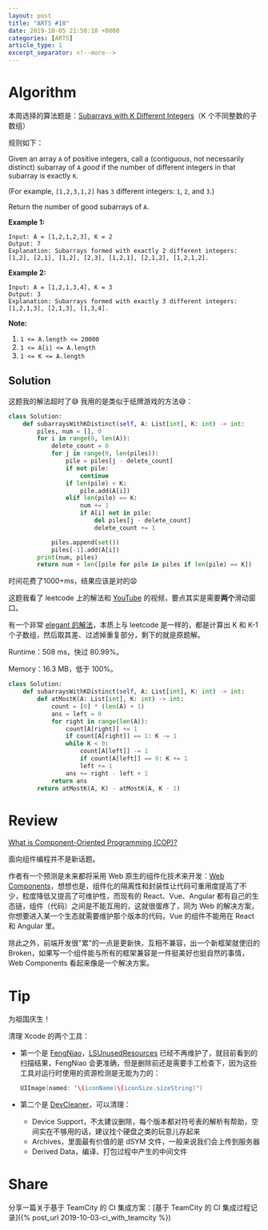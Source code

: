 ```yaml
---
layout: post
title: "ARTS #18"
date: 2019-10-05 21:50:10 +0800
categories: [ARTS]
article_type: 1
excerpt_separator: <!--more-->
---
```



# Algorithm

本周选择的算法题是：[Subarrays with K Different Integers](<https://leetcode.com/problems/subarrays-with-k-different-integers/>)（K 个不同整数的子数组）

<!--more-->

规则如下：

Given an array `A` of positive integers, call a (contiguous, not necessarily distinct) subarray of `A` *good* if the number of different integers in that subarray is exactly `K`.

(For example, `[1,2,3,1,2]` has `3` different integers: `1`, `2`, and `3`.)

Return the number of good subarrays of `A`.



**Example 1:**

```
Input: A = [1,2,1,2,3], K = 2
Output: 7
Explanation: Subarrays formed with exactly 2 different integers: [1,2], [2,1], [1,2], [2,3], [1,2,1], [2,1,2], [1,2,1,2].
```

**Example 2:**

```
Input: A = [1,2,1,3,4], K = 3
Output: 3
Explanation: Subarrays formed with exactly 3 different integers: [1,2,1,3], [2,1,3], [1,3,4].
```

 

**Note:**

1. `1 <= A.length <= 20000`
2. `1 <= A[i] <= A.length`
3. `1 <= K <= A.length`

## Solution

这题我的解法超时了:sweat_smile: 我用的是类似于纸牌游戏的方法:sweat_smile:：

```python
class Solution:
    def subarraysWithKDistinct(self, A: List[int], K: int) -> int:
        piles, num = [], 0
        for i in range(0, len(A)):
            delete_count = 0
            for j in range(0, len(piles)):
                pile = piles[j - delete_count]
                if not pile:
                    continue
                if len(pile) < K:
                    pile.add(A[i])
                elif len(pile) == K:
                    num += 1
                    if A[i] not in pile:
                        del piles[j - delete_count]
                        delete_count += 1

            piles.append(set())
            piles[-1].add(A[i])
        print(num, piles)
        return num + len([pile for pile in piles if len(pile) == K])
```

时间花费了1000+ms，结果应该是对的:anguished:

这题我看了 leetcode 上的解法和 [YouTube](https://www.youtube.com/watch?v=FZPtxuxArLU) 的视频，要点其实是需要**两个**滑动窗口。

有一个非常 [elegant 的解法](https://leetcode.com/problems/subarrays-with-k-different-integers/discuss/234482/JavaC%2B%2BPython-Sliding-Window-atMost(K)-atMost(K-1))，本质上与 leetcode 是一样的，都是计算出 K 和 K-1 个子数组，然后取其差、过滤掉重复部分，剩下的就是原题解。



Runtime：508 ms，快过 80.99%。

Memory：16.3 MB，低于 100%。

```python
class Solution:
    def subarraysWithKDistinct(self, A: List[int], K: int) -> int:
        def atMostK(A: List[int], K: int) -> int:
            count = [0] * (len(A) + 1)
            ans = left = 0
            for right in range(len(A)):
                count[A[right]] += 1
                if count[A[right]] == 1: K -= 1
                while K < 0:
                    count[A[left]] -= 1
                    if count[A[left]] == 0: K += 1
                    left += 1
                ans += right - left + 1
            return ans
        return atMostK(A, K) - atMostK(A, K - 1)
```


# Review

[What is Component-Oriented Programming (COP)?](https://medium.com/better-programming/what-is-component-oriented-programming-cop-10b32ae1fa1c)

面向组件编程并不是新话题。

作者有一个预测是未来都将采用 Web 原生的组件化技术来开发：[Web Components](https://developer.mozilla.org/en-US/docs/Web/Web_Components?source=post_page-----10b32ae1fa1c----------------------)，想想也是，组件化的隔离性和封装性让代码可重用度提高了不少，粒度降低又提高了可维护性，而现有的 React、Vue、Angular 都有自己的生态链，组件（代码）之间是不能互用的，这就很蛋疼了，同为 Web 的解决方案，你想要进入某一个生态就需要维护那个版本的代码，Vue 的组件不能用在 React 和 Angular 里。

除此之外，前端开发很"累"的一点是更新快，互相不兼容，出一个新框架就使旧的 Broken，如果写一个组件能与所有的框架兼容是一件挺美好也挺自然的事情，Web Components 看起来像是一个解决方案。

# Tip

为祖国庆生！

清理 Xcode 的两个工具：

- 第一个是 [FengNiao](https://github.com/onevcat/FengNiao)，[LSUnusedResources](https://github.com/tinymind/LSUnusedResources) 已经不再维护了，就目前看到的扫描结果，FengNiao 会更准确，但是删除前还是需要手工检查下，因为这些工具对运行时使用的资源检测是无能为力的：

  ```swift
  UIImage(named: "\(iconName)\(iconSize.sizeString)")
  ```

- 第二个是 [DevCleaner](https://github.com/vashpan/xcode-dev-cleaner)，可以清理：

  - Device Support，不太建议删除，每个版本都对符号表的解析有帮助，空间实在不够用的话，建议找个硬盘之类的玩意儿存起来
  - Archives，里面最有价值的是 dSYM 文件，一般来说我们会上传到服务器
  - Derived Data，编译、打包过程中产生的中间文件

# Share

分享一篇关于基于 TeamCity 的 CI 集成方案：[基于 TeamCity 的 CI 集成过程记录]({% post_url 2019-10-03-ci_with_teamcity %})
